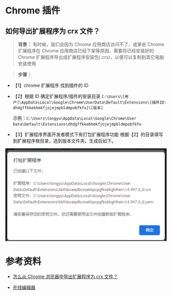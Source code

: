 # Chrome 插件

## 如何导出扩展程序为 crx 文件？

> **背景：**
> 有时候，我们会因为 Chrome 应用商店访问不了，或某些 Chrome 扩展程序在 Chrome 应用商店已经下架等原因，需要将已经安装好的 Chrome 扩展程序导出成扩展程序安装包(.crx)，以便可以复制到其它电脑安装使用

> **步骤：**

- 【1】chrome 扩展程序 找到插件的 ID

- 【2】根据 ID 确定扩展程序/插件的安装目录
  `C:\Users\[用户]\AppData\Local\Google\Chrome\UserData\Default\Extensions\[插件ID: dhdgffkkebhmkfjojejmpbldmpobfkfo]\[版本]`

  示例：`C:\Users\tongyu\AppData\Local\Google\Chrome\User Data\Default\Extensions\dhdgffkkebhmkfjojejmpbldmpobfkfo`
- 【3】扩展程序界面开发者模式下有打包扩展程序功能
  根据【2】的目录填写到扩展程序根目录，选到版本文件夹。生成后如下。

![](./imgs/chrome-extensions-1.png)

# 参考资料

- [怎么从 Chrome 浏览器中导出扩展程序为 crx 文件？](http://www.cnplugins.com/tool/export-cnplugins-crx.html)

- [在线编辑器](https://codesandbox.io/s/z4g3m)